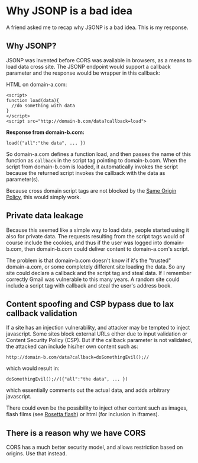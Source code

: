 # Why JSONP is a bad idea

A friend asked me to recap why JSONP is a bad idea. This is my response.

## Why JSONP?

JSONP was invented before CORS was available in browsers, as a means to load data cross site. The JSONP endpoint would
support a callback parameter and the response would be wrapper in this callback:

HTML on domain-a.com:

````
<script>
function load(data){
  //do something with data
}
</script>
<script src="http://domain-b.com/data?callback=load">
````

**Response from domain-b.com:**

````
load({"all":"the data", ... })
````

So domain-a.com defines a function load, and then passes the name of this function as `callback` in the script tag 
pointing to domain-b.com. When the script from domain-b.com is loaded, it automatically invokes the script because 
the returned script invokes the callback with the data as parameter(s).

Because cross domain script tags are not blocked by the [Same Origin Policy](https://en.wikipedia.org/wiki/Same-origin_policy), this would simply work.

## Private data leakage
Because this seemed like a simple way to load data, people started using it also for private data. The requests resulting from the script tags would of course include the cookies, and thus if the user was logged into domain-b.com, then domain-b.com could deliver content to domain-a.com's script.

The problem is that domain-b.com doesn't know if it's the "trusted" domain-a.com, or some completely different site loading the data. So any site could declare a callback and the script tag and steal data. If I remember correctly Gmail was vulnerable to this many years. A random site could include a script tag with callback and steal the user's address book.

## Content spoofing and CSP bypass due to lax callback validation
If a site has an injection vulnerability, and attacker may be tempted to inject javascript. Some sites block external URLs either due to input validation or Content Security Policy (CSP). But if the callback parameter is not validated, the attacked can include his/her own content such as:
````
http://domain-b.com/data?callback=doSomethingEvil();//
````
which would result in:
````
doSomethingEvil();//({"all":"the data", ... })
````
which essentially comments out the actual data, and adds arbitrary javascript.

There could even be the possibility to inject other content such as images, flash films (see [Rosetta flash](https://miki.it/blog/2014/7/8/abusing-jsonp-with-rosetta-flash/)) or html (for inclusion in iframes).

## There is a reason why we have CORS
CORS has a much better security model, and allows restriction based on origins. Use that instead.


